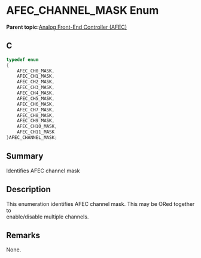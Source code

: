 # AFEC\_CHANNEL\_MASK Enum

**Parent topic:**[Analog Front-End Controller \(AFEC\)](GUID-89A24A8B-C8CE-48B6-9F65-764983A80D78.md)

## C

```c
typedef enum
{
    AFEC_CH0_MASK,
    AFEC_CH1_MASK,
    AFEC_CH2_MASK,
    AFEC_CH3_MASK,
    AFEC_CH4_MASK,
    AFEC_CH5_MASK,
    AFEC_CH6_MASK,
    AFEC_CH7_MASK,
    AFEC_CH8_MASK,
    AFEC_CH9_MASK,
    AFEC_CH10_MASK,
    AFEC_CH11_MASK
}AFEC_CHANNEL_MASK;
```

## Summary

Identifies AFEC channel mask

## Description

This enumeration identifies AFEC channel mask. This may be ORed together to<br />enable/disable multiple channels.

## Remarks

None.


